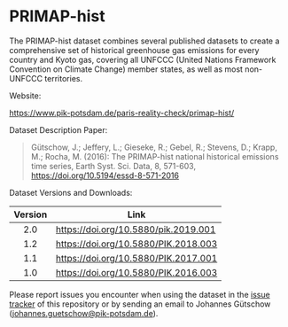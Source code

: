 # PRIMAP-hist

The PRIMAP-hist dataset combines several published datasets to create a comprehensive set of historical greenhouse gas emissions for every country and Kyoto gas, covering all UNFCCC (United Nations Framework Convention on Climate Change) member states, as well as most non-UNFCCC territories.

Website:

https://www.pik-potsdam.de/paris-reality-check/primap-hist/

Dataset Description Paper:

> Gütschow, J.; Jeffery, L.; Gieseke, R.; Gebel, R.; Stevens, D.; Krapp, M.; Rocha, M. (2016): The PRIMAP-hist national historical emissions time series, Earth Syst. Sci. Data, 8, 571-603, https://doi.org/10.5194/essd-8-571-2016

Dataset Versions and Downloads:

| Version | Link                                 |
| :-----: | ------------------------------------ |
| 2.0     | https://doi.org/10.5880/pik.2019.001 |
| 1.2     | https://doi.org/10.5880/PIK.2018.003 |
| 1.1     | https://doi.org/10.5880/PIK.2017.001 |
| 1.0     | https://doi.org/10.5880/PIK.2016.003 |

Please report issues you encounter when using the dataset in the [issue tracker](https://github.com/JGuetschow/PRIMAP-hist/issues) of this repository or by sending an email to Johannes Gütschow (johannes.guetschow@pik-potsdam.de).
